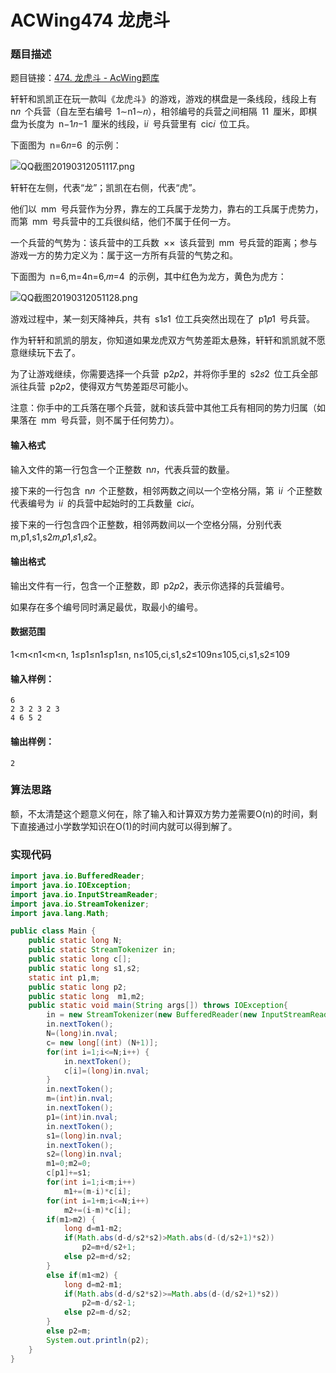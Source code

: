 # ACWing474 龙虎斗

### 题目描述

题目链接：[474. 龙虎斗 - AcWing题库](https://www.acwing.com/problem/content/476/)

轩轩和凯凯正在玩一款叫《龙虎斗》的游戏，游戏的棋盘是一条线段，线段上有 n𝑛 个兵营（自左至右编号 1∼n1∼𝑛），相邻编号的兵营之间相隔 11 厘米，即棋盘为长度为 n−1𝑛−1 厘米的线段，i𝑖 号兵营里有 cic𝑖 位工兵。

下面图为 n=6𝑛=6 的示例：

![QQ截图20190312051117.png](https://www.acwing.com/media/article/image/2019/03/12/19_422a57b644-QQ%E6%88%AA%E5%9B%BE20190312051117.png)

轩轩在左侧，代表“龙”；凯凯在右侧，代表“虎”。 

他们以 mm 号兵营作为分界，靠左的工兵属于龙势力，靠右的工兵属于虎势力，而第 mm 号兵营中的工兵很纠结，他们不属于任何一方。  

一个兵营的气势为：该兵营中的工兵数 ×× 该兵营到 mm 号兵营的距离；参与游戏一方的势力定义为：属于这一方所有兵营的气势之和。

下面图为 n=6,m=4n=6,𝑚=4 的示例，其中红色为龙方，黄色为虎方：

![QQ截图20190312051128.png](https://www.acwing.com/media/article/image/2019/03/12/19_689b6eb244-QQ%E6%88%AA%E5%9B%BE20190312051128.png)

游戏过程中，某一刻天降神兵，共有 s1𝑠1 位工兵突然出现在了 p1𝑝1 号兵营。

作为轩轩和凯凯的朋友，你知道如果龙虎双方气势差距太悬殊，轩轩和凯凯就不愿意继续玩下去了。

为了让游戏继续，你需要选择一个兵营 p2𝑝2，并将你手里的 s2𝑠2 位工兵全部派往兵营 p2𝑝2，使得双方气势差距尽可能小。  

注意：你手中的工兵落在哪个兵营，就和该兵营中其他工兵有相同的势力归属（如果落在 mm 号兵营，则不属于任何势力）。

#### 输入格式

输入文件的第一行包含一个正整数 n𝑛，代表兵营的数量。  

接下来的一行包含 n𝑛 个正整数，相邻两数之间以一个空格分隔，第 i𝑖 个正整数代表编号为 i𝑖 的兵营中起始时的工兵数量 ci𝑐𝑖。  

接下来的一行包含四个正整数，相邻两数间以一个空格分隔，分别代表 m,p1,s1,s2𝑚,𝑝1,𝑠1,𝑠2。

#### 输出格式

输出文件有一行，包含一个正整数，即 p2𝑝2，表示你选择的兵营编号。

如果存在多个编号同时满足最优，取最小的编号。

#### 数据范围

1<m<n1<m<n,
1≤p1≤n1≤p1≤n,
n≤105,ci,s1,s2≤109n≤105,ci,s1,s2≤109

#### 输入样例：

```
6 
2 3 2 3 2 3
4 6 5 2
```

#### 输出样例：

```
2
```

### 算法思路

额，不太清楚这个题意义何在，除了输入和计算双方势力差需要O(n)的时间，剩下直接通过小学数学知识在O(1)的时间内就可以得到解了。

### 实现代码

```java
import java.io.BufferedReader;
import java.io.IOException;
import java.io.InputStreamReader;
import java.io.StreamTokenizer;
import java.lang.Math;

public class Main {
	public static long N;
	public static StreamTokenizer in;
	public static long c[];
	public static long s1,s2;
	static int p1,m;
	public static long p2;
	public static long  m1,m2;
	public static void main(String args[]) throws IOException{
		in = new StreamTokenizer(new BufferedReader(new InputStreamReader(System.in)));
		in.nextToken();
		N=(long)in.nval;
		c= new long[(int) (N+1)];
		for(int i=1;i<=N;i++) {
			in.nextToken();
			c[i]=(long)in.nval;
		}
		in.nextToken();
		m=(int)in.nval;
		in.nextToken();
		p1=(int)in.nval;
		in.nextToken();
		s1=(long)in.nval;
		in.nextToken();
		s2=(long)in.nval;
		m1=0;m2=0;
		c[p1]+=s1;
		for(int i=1;i<m;i++)
			m1+=(m-i)*c[i];
		for(int i=1+m;i<=N;i++)
			m2+=(i-m)*c[i];
		if(m1>m2) {
			long d=m1-m2;
			if(Math.abs(d-d/s2*s2)>Math.abs(d-(d/s2+1)*s2))
				p2=m+d/s2+1;
			else p2=m+d/s2;
		}
		else if(m1<m2) {
			long d=m2-m1;
			if(Math.abs(d-d/s2*s2)>=Math.abs(d-(d/s2+1)*s2))
				p2=m-d/s2-1;
			else p2=m-d/s2;
		}
		else p2=m;
		System.out.println(p2);
	}
}

```

